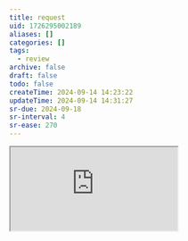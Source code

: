 ```yaml
---
title: request
uid: 1726295002189
aliases: []
categories: []
tags:
  - review
archive: false
draft: false
todo: false
createTime: 2024-09-14 14:23:22
updateTime: 2024-09-14 14:31:27
sr-due: 2024-09-18
sr-interval: 4
sr-ease: 270
---
```


<iframe
  class="iframe_full"
  src="https://dict.youdao.com/result?word=request&lang=en"
>
</iframe>
